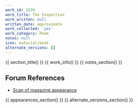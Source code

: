 ```yaml
---
work_id: 3220
work_title: The Inspection
work_written: null
written_date: approximate
work_collected: 'yes'
work_category: Poem
notes: null
icon: material/book
alternate_versions: []
---
```


{{ section_title() }}
{{ work_info() }}
{{ notes_section() }}
## Forum References
- [Scan of magazine appearance](https://bukowskiforum.com/threads/das-ist-alles-charles-bukowski-recollected.10025/)

{{ appearances_section() }}
{{ alternate_versions_section() }}